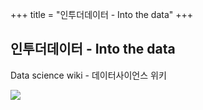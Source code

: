 +++
title = "인투더데이터 - Into the data"
+++

## 인투더데이터 - Into the data

Data science wiki - 데이터사이언스 위키

![](/images/RoadToDataScientist.png)

